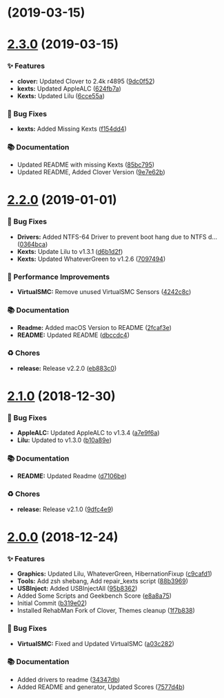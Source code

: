 # [](https://github.com/BradenM/Hackintosh-7700k-R9_390-iGPU/compare/v2.3.0...v) (2019-03-15)



# [2.3.0](https://github.com/BradenM/Hackintosh-7700k-R9_390-iGPU/compare/v2.2.0...v2.3.0) (2019-03-15)


### ✨ Features

* **clover:** Updated Clover to 2.4k r4895 ([9dc0f52](https://github.com/BradenM/Hackintosh-7700k-R9_390-iGPU/commit/9dc0f52))
* **kexts:** Updated AppleALC ([624fb7a](https://github.com/BradenM/Hackintosh-7700k-R9_390-iGPU/commit/624fb7a))
* **Kexts:** Updated Lilu ([6cce55a](https://github.com/BradenM/Hackintosh-7700k-R9_390-iGPU/commit/6cce55a))


### 🐛 Bug Fixes

* **kexts:** Added Missing Kexts ([f154dd4](https://github.com/BradenM/Hackintosh-7700k-R9_390-iGPU/commit/f154dd4))


### 📚 Documentation

* Updated README with missing Kexts ([85bc795](https://github.com/BradenM/Hackintosh-7700k-R9_390-iGPU/commit/85bc795))
* Updated README, Added Clover Version ([9e7e62b](https://github.com/BradenM/Hackintosh-7700k-R9_390-iGPU/commit/9e7e62b))



# [2.2.0](https://github.com/BradenM/Hackintosh-7700k-R9_390-iGPU/compare/v2.1.0...v2.2.0) (2019-01-01)


### 🐛 Bug Fixes

* **Drivers:** Added NTFS-64 Driver to prevent boot hang due to NTFS d... ([0364bca](https://github.com/BradenM/Hackintosh-7700k-R9_390-iGPU/commit/0364bca))
* **Kexts:** Update Lilu to v1.3.1 ([d6b1d2f](https://github.com/BradenM/Hackintosh-7700k-R9_390-iGPU/commit/d6b1d2f))
* **Kexts:** Updated WhateverGreen to v1.2.6 ([7097494](https://github.com/BradenM/Hackintosh-7700k-R9_390-iGPU/commit/7097494))


### 🚀 Performance Improvements

* **VirtualSMC:** Remove unused VirtualSMC Sensors ([4242c8c](https://github.com/BradenM/Hackintosh-7700k-R9_390-iGPU/commit/4242c8c))


### 📚 Documentation

* **Readme:** Added macOS Version to README ([2fcaf3e](https://github.com/BradenM/Hackintosh-7700k-R9_390-iGPU/commit/2fcaf3e))
* **README:** Updated README ([dbccdc4](https://github.com/BradenM/Hackintosh-7700k-R9_390-iGPU/commit/dbccdc4))


### ♻️ Chores

* **release:** Release v2.2.0 ([eb883c0](https://github.com/BradenM/Hackintosh-7700k-R9_390-iGPU/commit/eb883c0))



# [2.1.0](https://github.com/BradenM/Hackintosh-7700k-R9_390-iGPU/compare/v2.0.0...v2.1.0) (2018-12-30)


### 🐛 Bug Fixes

* **AppleALC:** Updated AppleALC to v1.3.4 ([a7e9f6a](https://github.com/BradenM/Hackintosh-7700k-R9_390-iGPU/commit/a7e9f6a))
* **Lilu:** Updated to v1.3.0 ([b10a89e](https://github.com/BradenM/Hackintosh-7700k-R9_390-iGPU/commit/b10a89e))


### 📚 Documentation

* **README:** Updated Readme ([d7106be](https://github.com/BradenM/Hackintosh-7700k-R9_390-iGPU/commit/d7106be))


### ♻️ Chores

* **release:** Release v2.1.0 ([9dfc4e9](https://github.com/BradenM/Hackintosh-7700k-R9_390-iGPU/commit/9dfc4e9))



# [2.0.0](https://github.com/BradenM/Hackintosh-7700k-R9_390-iGPU/compare/b319e02...v2.0.0) (2018-12-24)


### ✨ Features

* **Graphics:** Updated Lilu, WhateverGreen, HibernationFixup ([c9cafd1](https://github.com/BradenM/Hackintosh-7700k-R9_390-iGPU/commit/c9cafd1))
* **Tools:** Add zsh shebang, Add repair_kexts script ([88b3969](https://github.com/BradenM/Hackintosh-7700k-R9_390-iGPU/commit/88b3969))
* **USBInject:** Added USBInjectAll ([95b8362](https://github.com/BradenM/Hackintosh-7700k-R9_390-iGPU/commit/95b8362))
* Added Some Scripts and Geekbench Score ([e8a8a75](https://github.com/BradenM/Hackintosh-7700k-R9_390-iGPU/commit/e8a8a75))
* Initial Commit ([b319e02](https://github.com/BradenM/Hackintosh-7700k-R9_390-iGPU/commit/b319e02))
* Installed RehabMan Fork of Clover, Themes cleanup ([1f7b838](https://github.com/BradenM/Hackintosh-7700k-R9_390-iGPU/commit/1f7b838))


### 🐛 Bug Fixes

* **VirtualSMC:** Fixed and Updated VirtualSMC ([a03c282](https://github.com/BradenM/Hackintosh-7700k-R9_390-iGPU/commit/a03c282))


### 📚 Documentation

* Added drivers to readme ([34347db](https://github.com/BradenM/Hackintosh-7700k-R9_390-iGPU/commit/34347db))
* Added README and generator, Updated Scores ([7577d4b](https://github.com/BradenM/Hackintosh-7700k-R9_390-iGPU/commit/7577d4b))



